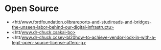 

Open Source
===========

-   <htt/www.fordfoundation.olibrareports-and-studiroads-and-bridges-the-unseen-labor-behind-our-digital-infrastructu>
-   <htt/www.dr-chuck.csakai-bo>
-   <htt/www.dr-chuck.ccsev-bl20how-to-achieve-vendor-lock-in-with-a-legit-open-source-license-affero-g>

